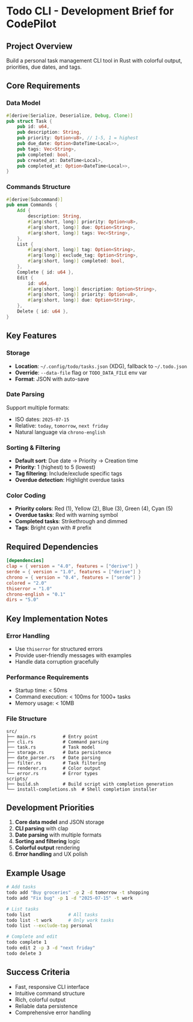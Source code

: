 # Todo CLI - Development Brief for CodePilot

## Project Overview
Build a personal task management CLI tool in Rust with colorful output, priorities, due dates, and tags.

## Core Requirements

### Data Model
```rust
#[derive(Serialize, Deserialize, Debug, Clone)]
pub struct Task {
    pub id: u64,
    pub description: String,
    pub priority: Option<u8>, // 1-5, 1 = highest
    pub due_date: Option<DateTime<Local>>,
    pub tags: Vec<String>,
    pub completed: bool,
    pub created_at: DateTime<Local>,
    pub completed_at: Option<DateTime<Local>>,
}
```

### Commands Structure
```rust
#[derive(Subcommand)]
pub enum Commands {
    Add {
        description: String,
        #[arg(short, long)] priority: Option<u8>,
        #[arg(short, long)] due: Option<String>,
        #[arg(short, long)] tags: Vec<String>,
    },
    List {
        #[arg(short, long)] tag: Option<String>,
        #[arg(long)] exclude_tag: Option<String>,
        #[arg(short, long)] completed: bool,
    },
    Complete { id: u64 },
    Edit {
        id: u64,
        #[arg(short, long)] description: Option<String>,
        #[arg(short, long)] priority: Option<u8>,
        #[arg(short, long)] due: Option<String>,
    },
    Delete { id: u64 },
}
```

## Key Features

### Storage
- **Location**: `~/.config/todo/tasks.json` (XDG), fallback to `~/.todo.json`
- **Override**: `--data-file` flag or `TODO_DATA_FILE` env var
- **Format**: JSON with auto-save

### Date Parsing
Support multiple formats:
- ISO dates: `2025-07-15`
- Relative: `today`, `tomorrow`, `next friday`
- Natural language via `chrono-english`

### Sorting & Filtering
- **Default sort**: Due date → Priority → Creation time
- **Priority**: 1 (highest) to 5 (lowest)
- **Tag filtering**: Include/exclude specific tags
- **Overdue detection**: Highlight overdue tasks

### Color Coding
- **Priority colors**: Red (1), Yellow (2), Blue (3), Green (4), Cyan (5)
- **Overdue tasks**: Red with warning symbol
- **Completed tasks**: Strikethrough and dimmed
- **Tags**: Bright cyan with # prefix

## Required Dependencies
```toml
[dependencies]
clap = { version = "4.0", features = ["derive"] }
serde = { version = "1.0", features = ["derive"] }
chrono = { version = "0.4", features = ["serde"] }
colored = "2.0"
thiserror = "1.0"
chrono-english = "0.1"
dirs = "5.0"
```

## Key Implementation Notes

### Error Handling
- Use `thiserror` for structured errors
- Provide user-friendly messages with examples
- Handle data corruption gracefully

### Performance Requirements
- Startup time: < 50ms
- Command execution: < 100ms for 1000+ tasks
- Memory usage: < 10MB

### File Structure
```
src/
├── main.rs          # Entry point
├── cli.rs           # Command parsing
├── task.rs          # Task model
├── storage.rs       # Data persistence
├── date_parser.rs   # Date parsing
├── filter.rs        # Task filtering
├── renderer.rs      # Color output
└── error.rs         # Error types
scripts/
├── build.sh         # Build script with completion generation
└── install-completions.sh  # Shell completion installer
```

## Development Priorities
1. **Core data model** and JSON storage
2. **CLI parsing** with clap
3. **Date parsing** with multiple formats
4. **Sorting and filtering** logic
5. **Colorful output** rendering
6. **Error handling** and UX polish

## Example Usage
```bash
# Add tasks
todo add "Buy groceries" -p 2 -d tomorrow -t shopping
todo add "Fix bug" -p 1 -d "2025-07-15" -t work

# List tasks
todo list              # All tasks
todo list -t work      # Only work tasks
todo list --exclude-tag personal

# Complete and edit
todo complete 1
todo edit 2 -p 3 -d "next friday"
todo delete 3
```

## Success Criteria
- Fast, responsive CLI interface
- Intuitive command structure
- Rich, colorful output
- Reliable data persistence
- Comprehensive error handling